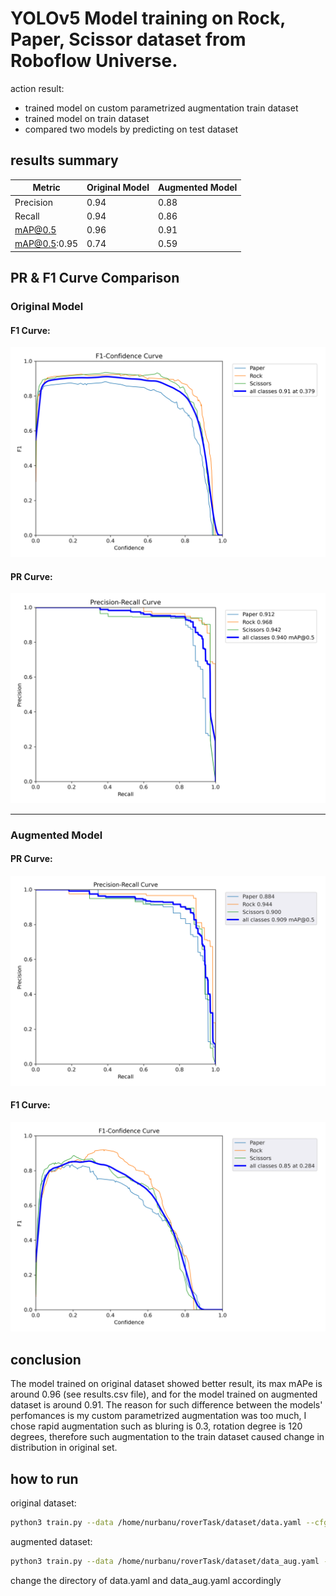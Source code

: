 # YOLOv5 Model training on Rock, Paper, Scissor dataset from Roboflow Universe.

action result: 
- trained model on custom parametrized augmentation train dataset
- trained model on train dataset
- compared two models by predicting on test dataset
## results summary

| Metric | Original Model | Augmented Model |
|--------|----------------|-----------------|
| Precision | 0.94 | 0.88 |
| Recall | 0.94 | 0.86 |
| mAP@0.5 | 0.96 | 0.91 |
| mAP@0.5:0.95 | 0.74 | 0.59 |
 

## PR & F1 Curve Comparison

### Original Model
#### F1 Curve:
![PR Curve - Original](yolov5/runs/val/original/F1_curve.png)
#### PR Curve:
![F1 Curve - Original](yolov5/runs/val/original/PR_curve.png)

---

### Augmented Model
#### PR Curve:
![PR Curve - Augmented](yolov5/runs/val/aug/PR_curve.png)

#### F1 Curve:
![F1 Curve - Augmented](yolov5/runs/val/aug/F1_curve.png)

## conclusion
The model trained on original dataset showed better result, its max mAPe is around 0.96 (see results.csv file), and for the model trained on augmented dataset is around 0.91. The reason for such difference between the models' perfomances is my custom parametrized augmentation was too much, I chose rapid augmentation such as bluring is 0.3, rotation degree is 120 degrees, therefore such augmentation to the train dataset caused change in distribution in original set. 

##  how to run
original dataset:

```bash
python3 train.py --data /home/nurbanu/roverTask/dataset/data.yaml --cfg models/yolov5s.yaml --weights yolov5s.pt --batch-size 128 --epochs 30 --device 0
```

augmented dataset:
```bash
python3 train.py --data /home/nurbanu/roverTask/dataset/data_aug.yaml --cfg models/yolov5s.yaml --weights yolov5s.pt --batch-size 128 --epochs 30 --device 0
```

change the directory of data.yaml and data_aug.yaml accordingly
